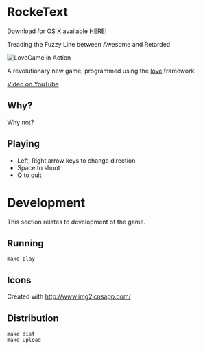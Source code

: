 RockeText
=========

Download for OS X available [HERE!](http://rocketext.s3.amazonaws.com/RockeText.dmg)

Treading the Fuzzy Line between Awesome and Retarded

<img src="https://raw.github.com/sordina/LoveGame/master/images/screenshot.png" alt="LoveGame in Action" />

A revolutionary new game, programmed using the [love](love2d.org) framework.

[Video on YouTube](http://youtu.be/qZxG9MTzfvY)

## Why?

Why not?

## Playing

* Left, Right arrow keys to change direction
* Space to shoot
* Q to quit

# Development

This section relates to development of the game.

## Running

    make play

## Icons

Created with http://www.img2icnsapp.com/

## Distribution

    make dist
    make upload
